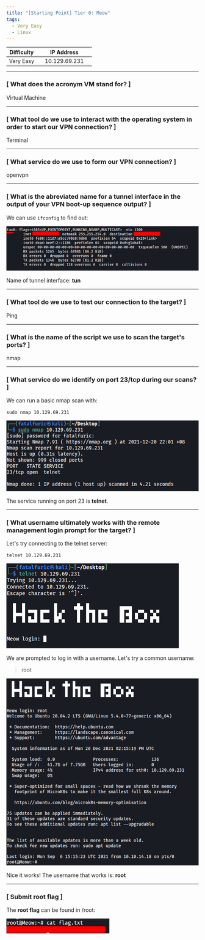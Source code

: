 ```yaml
---
title: "[Starting Point] Tier 0: Meow"
tags:
  - Very Easy
  - Linux
---
```


| Difficulty |  |  IP Address   |  |
| :--------: |--| :-----------: |--|
|  Very Easy |  | 10.129.69.231 |  |

---

### [ What does the acronym VM stand for?  ]

Virtual Machine

---

### [ What tool do we use to interact with the operating system in order to start our VPN connection? ]

Terminal

---

### [ What service do we use to form our VPN connection? ]

openvpn

---

### [ What is the abreviated name for a tunnel interface in the output of your VPN boot-up sequence output? ]

We can use `ifconfig` to find out:

![screenshot1](../assets/images/meow/screenshot1.png)

Name of tunnel interface: **tun**

---

### [ What tool do we use to test our connection to the target? ]

Ping

---

### [ What is the name of the script we use to scan the target's ports? ]

nmap

---

### [ What service do we identify on port 23/tcp during our scans? ]

We can run a basic nmap scan with:

```
sudo nmap 10.129.69.231 
```

![screenshot2](../assets/images/meow/screenshot2.png)

The service running on port 23 is **telnet**.

---

### [ What username ultimately works with the remote management login prompt for the target? ]

Let's try connecting to the telnet server:

```
telnet 10.129.69.231 
```

![screenshot3](../assets/images/meow/screenshot3.png)

We are prompted to log in with a username. Let's try a common username:

> root

![screenshot4](../assets/images/meow/screenshot4.png)

Nice it works! The username that works is: **root**

---

### [ Submit root flag ]

The **root flag** can be found in /root:

![screenshot5](../assets/images/meow/screenshot5.png)

